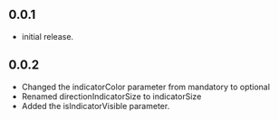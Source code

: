 ## 0.0.1

* initial release.

## 0.0.2

* Changed the indicatorColor parameter from mandatory to optional
* Renamed directionIndicatorSize to indicatorSize
* Added the isIndicatorVisible parameter.